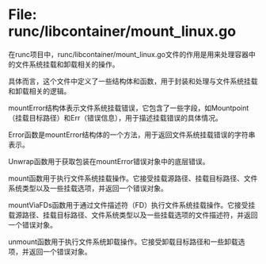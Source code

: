 # File: runc/libcontainer/mount_linux.go

在runc项目中，runc/libcontainer/mount_linux.go文件的作用是用来处理容器中的文件系统挂载和卸载相关的操作。

具体而言，这个文件中定义了一些结构体和函数，用于封装和处理与文件系统挂载和卸载相关的逻辑。

mountError结构体表示文件系统挂载错误，它包含了一些字段，如Mountpoint（挂载目标路径）和Err（错误信息），用于描述挂载错误的具体情况。

Error函数是mountError结构体的一个方法，用于返回文件系统挂载错误的字符串表示。

Unwrap函数用于获取包装在mountError错误对象中的底层错误。

mount函数用于执行文件系统挂载操作。它接受挂载源路径、挂载目标路径、文件系统类型以及一些挂载选项，并返回一个错误对象。

mountViaFDs函数用于通过文件描述符（FD）执行文件系统挂载操作。它接受挂载源路径、挂载目标路径、文件系统类型以及一些挂载选项的文件描述符，并返回一个错误对象。

unmount函数用于执行文件系统卸载操作。它接受卸载目标路径和一些卸载选项，并返回一个错误对象。

